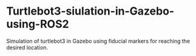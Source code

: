 # Turtlebot3-siulation-in-Gazebo-using-ROS2
Simulation of turtlebot3 in Gazebo using fiducial markers for reaching the desired location.
